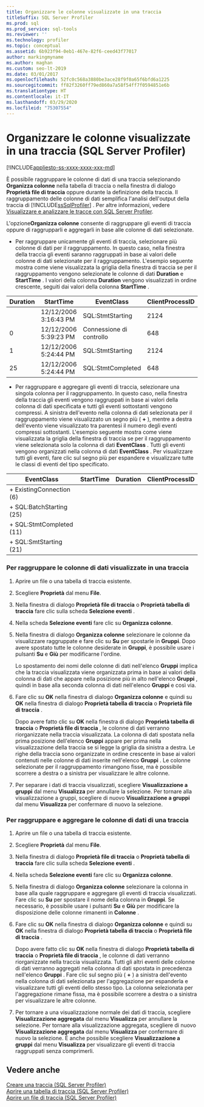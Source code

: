 ```yaml
---
title: Organizzare le colonne visualizzate in una traccia
titleSuffix: SQL Server Profiler
ms.prod: sql
ms.prod_service: sql-tools
ms.reviewer: ''
ms.technology: profiler
ms.topic: conceptual
ms.assetid: 6b923f94-0eb1-467e-82f6-ceed43f77017
author: markingmyname
ms.author: maghan
ms.custom: seo-lt-2019
ms.date: 03/01/2017
ms.openlocfilehash: 52fc0c568a3880be3ace28f9f0a65f6bfd6a1225
ms.sourcegitcommit: ff82f3260ff79ed860a7a58f54ff7f0594851e6b
ms.translationtype: HT
ms.contentlocale: it-IT
ms.lasthandoff: 03/29/2020
ms.locfileid: "75307554"
---
```

# <a name="organize-columns-displayed-in-a-trace-sql-server-profiler"></a>Organizzare le colonne visualizzate in una traccia (SQL Server Profiler)

[!INCLUDE[appliesto-ss-xxxx-xxxx-xxx-md](../../includes/appliesto-ss-xxxx-xxxx-xxx-md.md)]

È possibile raggruppare le colonne di dati di una traccia selezionando **Organizza colonne** nella tabella di traccia o nella finestra di dialogo **Proprietà file di traccia** oppure durante la definizione della traccia. Il raggruppamento delle colonne di dati semplifica l'analisi dell'output della traccia di [!INCLUDE[ssSqlProfiler](../../includes/sssqlprofiler-md.md)] . Per altre informazioni, vedere [Visualizzare e analizzare le tracce con SQL Server Profiler](../../tools/sql-server-profiler/view-and-analyze-traces-with-sql-server-profiler.md).  
  
 L'opzione**Organizza colonne** consente di raggruppare gli eventi di traccia oppure di raggrupparli e aggregarli in base alle colonne di dati selezionate.  
  
-   Per raggruppare unicamente gli eventi di traccia, selezionare più colonne di dati per il raggruppamento. In questo caso, nella finestra della traccia gli eventi saranno raggruppati in base ai valori delle colonne di dati selezionate per il raggruppamento. L'esempio seguente mostra come viene visualizzata la griglia della finestra di traccia se per il raggruppamento vengono selezionate le colonne di dati **Duration** e **StartTime** . I valori della colonna **Duration** vengono visualizzati in ordine crescente, seguiti dai valori della colonna **StartTime** .  
  
|Duration|StartTime|EventClass|ClientProcessID|  
|--------------|---------------|----------------|---------------------|  
||12/12/2006 3:16:43 PM|SQL:StmtStarting|2124|  
|0|12/12/2006 5:39:23 PM|Connessione di controllo|648|  
|1|12/12/2006 5:24:44 PM|SQL:StmtStarting|2124|  
|25|12/12/2006 5:24:44 PM|SQL:StmtCompleted|648|  
  
-   Per raggruppare e aggregare gli eventi di traccia, selezionare una singola colonna per il raggruppamento. In questo caso, nella finestra della traccia gli eventi vengono raggruppati in base ai valori della colonna di dati specificata e tutti gli eventi sottostanti vengono compressi. A sinistra dell'evento nella colonna di dati selezionata per il raggruppamento viene visualizzato un segno più ( **+** ), mentre a destra dell'evento viene visualizzato tra parentesi il numero degli eventi compressi sottostanti. L'esempio seguente mostra come viene visualizzata la griglia della finestra di traccia se per il raggruppamento viene selezionata solo la colonna di dati **EventClass** . Tutti gli eventi vengono organizzati nella colonna di dati **EventClass** . Per visualizzare tutti gli eventi, fare clic sul segno più per espandere e visualizzare tutte le classi di eventi del tipo specificato.  
  
|EventClass|StartTime|Duration|ClientProcessID|  
|----------------|---------------|--------------|---------------------|  
|+ ExistingConnection (6)||||  
|+ SQL:BatchStarting (25)||||  
|+ SQL:StmtCompleted (11)||||  
|+ SQL:SmtStarting (21)||||  
  
### <a name="to-group-data-columns-displayed-in-a-trace"></a>Per raggruppare le colonne di dati visualizzate in una traccia  
  
1.  Aprire un file o una tabella di traccia esistente.  
  
2.  Scegliere **Proprietà** dal menu **File**.  
  
3.  Nella finestra di dialogo **Proprietà file di traccia** o **Proprietà tabella di traccia** fare clic sulla scheda **Selezione eventi** .  
  
4.  Nella scheda **Selezione eventi** fare clic su **Organizza colonne**.  
  
5.  Nella finestra di dialogo **Organizza colonne** selezionare le colonne da visualizzare raggruppate e fare clic su **Su** per spostarle in **Gruppi**. Dopo avere spostato tutte le colonne desiderate in **Gruppi**, è possibile usare i pulsanti **Su** e **Giù** per modificarne l'ordine.  
  
     Lo spostamento dei nomi delle colonne di dati nell'elenco **Gruppi** implica che la traccia visualizzata viene organizzata prima in base ai valori della colonna di dati che appare nella posizione più in alto nell'elenco **Gruppi** , quindi in base alla seconda colonna di dati nell'elenco **Gruppi** e così via.  
  
6.  Fare clic su **OK** nella finestra di dialogo **Organizza colonne** e quindi su **OK** nella finestra di dialogo **Proprietà tabella di traccia** o **Proprietà file di traccia** .  
  
     Dopo avere fatto clic su **OK** nella finestra di dialogo **Proprietà tabella di traccia** o **Proprietà file di traccia** , le colonne di dati verranno riorganizzate nella traccia visualizzata. La colonna di dati spostata nella prima posizione dell'elenco **Gruppi** appare per prima nella visualizzazione della traccia se si legge la griglia da sinistra a destra. Le righe della traccia sono organizzate in ordine crescente in base ai valori contenuti nelle colonne di dati inserite nell'elenco **Gruppi** . Le colonne selezionate per il raggruppamento rimangono fisse, ma è possibile scorrere a destra o a sinistra per visualizzare le altre colonne.  
  
7.  Per separare i dati di traccia visualizzati, scegliere **Visualizzazione a gruppi** dal menu **Visualizza** per annullare la selezione. Per tornare alla visualizzazione a gruppi, scegliere di nuovo **Visualizzazione a gruppi** dal menu **Visualizza** per confermare di nuovo la selezione.  
  
### <a name="to-group-and-aggregate-data-columns-in-a-trace"></a>Per raggruppare e aggregare le colonne di dati di una traccia  
  
1.  Aprire un file o una tabella di traccia esistente.  
  
2.  Scegliere **Proprietà** dal menu **File**.  
  
3.  Nella finestra di dialogo **Proprietà file di traccia** o **Proprietà tabella di traccia** fare clic sulla scheda **Selezione eventi** .  
  
4.  Nella scheda **Selezione eventi** fare clic su **Organizza colonne**.  
  
5.  Nella finestra di dialogo **Organizza colonne** selezionare la colonna in base alla quale raggruppare e aggregare gli eventi di traccia visualizzati. Fare clic su **Su** per spostare il nome della colonna in **Gruppi**. Se necessario, è possibile usare i pulsanti **Su** e **Giù** per modificare la disposizione delle colonne rimanenti in **Colonne** .  
  
6.  Fare clic su **OK** nella finestra di dialogo **Organizza colonne** e quindi su **OK** nella finestra di dialogo **Proprietà tabella di traccia** o **Proprietà file di traccia** .  
  
     Dopo avere fatto clic su **OK** nella finestra di dialogo **Proprietà tabella di traccia** o **Proprietà file di traccia** , le colonne di dati verranno riorganizzate nella traccia visualizzata. Tutti gli altri eventi delle colonne di dati verranno aggregati nella colonna di dati spostata in precedenza nell'elenco **Gruppi** . Fare clic sul segno più ( **+** ) a sinistra dell'evento nella colonna di dati selezionata per l'aggregazione per espanderla e visualizzare tutti gli eventi dello stesso tipo. La colonna selezionata per l'aggregazione rimane fissa, ma è possibile scorrere a destra o a sinistra per visualizzare le altre colonne.  
  
7.  Per tornare a una visualizzazione normale dei dati di traccia, scegliere **Visualizzazione aggregata** dal menu **Visualizza** per annullare la selezione. Per tornare alla visualizzazione aggregata, scegliere di nuovo **Visualizzazione aggregata** dal menu **Visualizza** per confermare di nuovo la selezione. È anche possibile scegliere **Visualizzazione a gruppi** dal menu **Visualizza** per visualizzare gli eventi di traccia raggruppati senza comprimerli.  
  
## <a name="see-also"></a>Vedere anche  
 [Creare una traccia &#40;SQL Server Profiler&#41;](../../tools/sql-server-profiler/create-a-trace-sql-server-profiler.md)   
 [Aprire una tabella di traccia &#40;SQL Server Profiler&#41;](../../tools/sql-server-profiler/open-a-trace-table-sql-server-profiler.md)   
 [Aprire un file di traccia &#40;SQL Server Profiler&#41;](../../tools/sql-server-profiler/open-a-trace-file-sql-server-profiler.md)  
  
  
